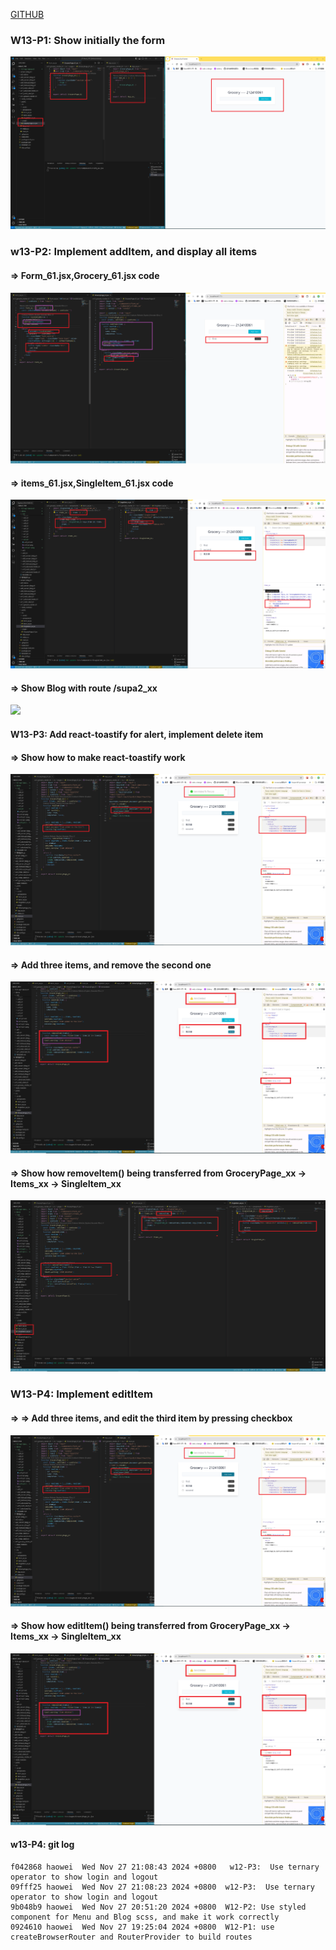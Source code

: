 [GITHUB](https://github.com/haowei212410061/1131-wp1-demo-61)

### W13-P1: Show initially the form

![](w13-p1.png)

### w13-P2: Implement addItem, and display all items 
 
#### => Form_61.jsx,Grocery_61.jsx code
 
![](w13-p2-1.png)
 
#### => items_61.jsx,SingleItem_61.jsx code
 
![](w13-p2-2.png)
 
#### => Show Blog with route /supa2_xx
 
![](w13-p2-3.png)


#### W13-P3: Add react-toastify for alert, implement delete item
 
#### => Show how to make react-toastify work
 
![](w13-p3-1.png)
 
#### => Add three items, and remove the second one
 
![](w13-p3-2.png)
 
#### => Show how removeItem() being transferred from GroceryPage_xx -> Items_xx -> SingleItem_xx
 
![](w13-p3-3.png)


### W13-P4: Implement editItem
 
#### => => Add three items, and edit the third item by pressing checkbox
 
![](w13-p3-1.png)
 
#### => Show how editItem() being transferred from GroceryPage_xx -> Items_xx -> SingleItem_xx
 
![](w13-p3-2.png)
 

#### w13-P4: git log

```
f042868 haowei  Wed Nov 27 21:08:43 2024 +0800   w12-P3:  Use ternary operator to show login and logout
09fff25 haowei  Wed Nov 27 21:08:23 2024 +0800  w12-P3:  Use ternary operator to show login and logout
9b048b9 haowei  Wed Nov 27 20:51:20 2024 +0800  W12-P2: Use styled component for Menu and Blog scss, and make it work correctly
0924610 haowei  Wed Nov 27 19:25:04 2024 +0800  W12-P1: use createBrowserRouter and RouterProvider to build routes
```
